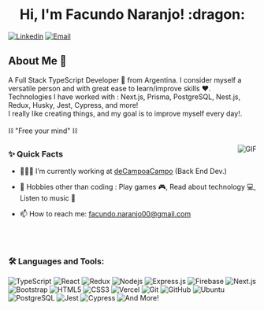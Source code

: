 <h1 align="center">Hi, I'm Facundo Naranjo! :dragon:</h1>

[![Linkedin](https://img.shields.io/badge/-LinkedIn-blue?style=flat&logo=Linkedin&logoColor=white&link=https://www.linkedin.com/in/naranjofacundo/)](https://www.linkedin.com/in/naranjofacundo/)
[![Email](https://img.shields.io/badge/-Email-c14438?style=flat&logo=Gmail&logoColor=white&link=mailto:facundo.naranjo00@gmail.com)](mailto:facundo.naranjo00@gmail.com)

## About Me :wave:

<p>
A Full Stack TypeScript Developer 🚀 from Argentina. I consider myself a versatile person and with great ease to learn/improve skills ❤️.
<br/>
Technologies I have worked with : Next.js, Prisma, PostgreSQL, Nest.js, Redux, Husky, Jest, Cypress, and more!
<br/>
I really like creating things, and my goal is to improve myself every day!.
<br/>
<br/>
  ⛓️ "Free your mind" ⛓️
</p>

  <img align="right" alt="GIF" src="https://media.giphy.com/media/MC6eSuC3yypCU/giphy.gif" />
  
### ✨ Quick Facts

- 👨🏽‍💻 I’m currently working at <a href="https://www.decampoacampo.com/">deCampoaCampo</a> (Back End Dev.)
- 🎿 Hobbies other than coding : Play games 🎮, Read about technology 💻, Listen to music 🎵
- 📫 How to reach me: facundo.naranjo00@gmail.com

  <br/>
  <br/>

### 🛠️ Languages and Tools:

![TypeScript](https://shields.io/badge/TypeScript-black?logo=TypeScript&logoColor=FFF&style=flat-square)
![React](https://img.shields.io/badge/-React-black?style=flat-square&logo=react)
![Redux](https://img.shields.io/badge/-Redux-black?style=flat-square&logo=Redux)
![Nodejs](https://img.shields.io/badge/-Nodejs-black?style=flat-square&logo=Node.js)
![Express.js](https://img.shields.io/badge/-Express-black?style=flat-square&logo=expressjs)
![Firebase](https://img.shields.io/badge/-Firebase-black?style=flat-square&logo=Firebase)
![Next.js](https://img.shields.io/badge/-Next-black?style=flat-square&logo=Next.js)
![Bootstrap](https://img.shields.io/badge/-Bootstrap-black?style=flat-square&logo=bootstrap)
![HTML5](https://img.shields.io/badge/-HTML5-black?style=flat-square&logo=html5&logoColor=white)
![CSS3](https://img.shields.io/badge/-CSS3-black?style=flat-square&logo=css3)
![Vercel](https://img.shields.io/badge/-Vercel-black?style=flat-square&logo=vercel)
![Git](https://img.shields.io/badge/-Git-black?style=flat-square&logo=git)
![GitHub](https://img.shields.io/badge/-GitHub-black?style=flat-square&logo=github)
![Ubuntu](https://img.shields.io/badge/-Ubuntu-black?style=flat-square&logo=ubuntu)
![PostgreSQL](https://shields.io/badge/PostgreSQL-black?logo=PostgreSQL&logoColor=FFF&style=flat-square)
![Jest](https://shields.io/badge/Jest-black?logo=Jest&logoColor=FFF&style=flat-square)
![Cypress](https://shields.io/badge/Cypress-black?logo=Cypress&logoColor=FFF&style=flat-square)
![And More!](https://shields.io/badge/And%20more!-black)
